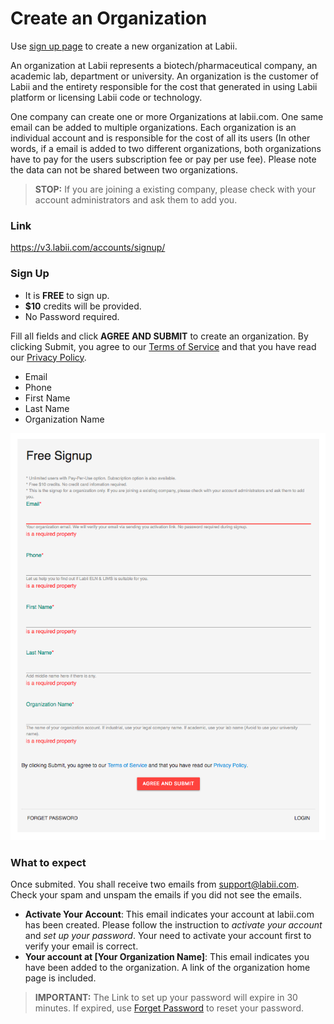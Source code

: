 # Create an Organization

Use [sign up page](https://v3.labii.com/accounts/signup/) to create a new organization at Labii.

An organization at Labii represents a biotech/pharmaceutical company, an academic lab, department or university. An organization is the customer of Labii and the entirety responsible for the cost that generated in using Labii platform or licensing Labii code or technology.

One company can create one or more Organizations at labii.com. One same email can be added to multiple organizations. Each organization is an individual account and is responsible for the cost of all its users (In other words, if a email is added to two different organizations, both organizations have to pay for the users subscription fee or pay per use fee). Please note the data can not be shared between two organizations.

> **STOP:** If you are joining a existing company, please check with your account administrators and ask them to add you.

### Link
https://v3.labii.com/accounts/signup/

### Sign Up

* It is **FREE** to sign up.
* **$10** credits will be provided.
* No Password required.

Fill all fields and click **AGREE AND SUBMIT** to create an organization. By clicking Submit, you agree to our [Terms of Service](http://www.labii.com/terms-of-service/) and that you have read our [Privacy Policy](https://www.labii.com/privacy-policy/).
* Email
* Phone
* First Name
* Last Name
* Organization Name

![Sign Up](/images/signup.png)

### What to expect

Once submited. You shall receive two emails from support@labii.com. Check your spam and unspam the emails if you did not see the emails.
* **Activate Your Account**: This email indicates your account at labii.com has been created. Please follow the instruction to *activate your account* and *set up your password*. Your need to activate your account first to verify your email is correct.
* **Your account at [Your Organization Name]**: This email indicates you have been added to the organization. A link of the organization home page is included.

> **IMPORTANT:** The Link to set up your password will expire in 30 minutes. If expired, use [Forget Password](https://v3.labii.com/accounts/forgetpassword/) to reset your password.
